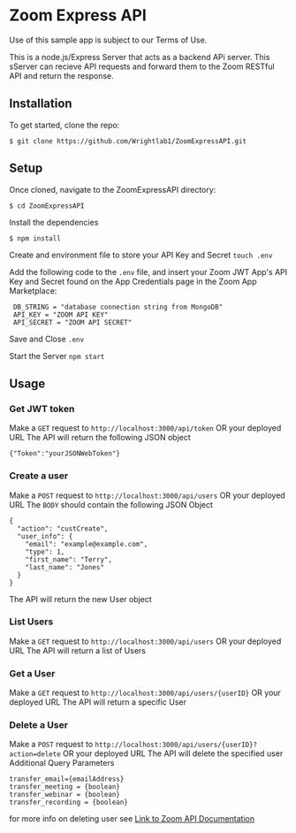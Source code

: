 # Zoom Express API
Use of this sample app is subject to our Terms of Use.

This is a node.js/Express Server that acts as a backend APi server. This sServer can recieve API requests and forward them to the Zoom RESTful API and return the response.

## Installation
To get started, clone the repo:

`$ git clone https://github.com/Wrightlab1/ZoomExpressAPI.git`

## Setup
Once cloned, navigate to the ZoomExpressAPI directory:

`$ cd ZoomExpressAPI`

Install the dependencies

`$ npm install`

Create and environment file to store your API Key and Secret
`touch .env`

Add the following code to the `.env` file, and insert your Zoom JWT App's API Key and Secret found on the App Credentials page in the Zoom App Marketplace:

```
 DB_STRING = "database connection string from MongoDB"
 API_KEY = "ZOOM API KEY"
 API_SECRET = "ZOOM API SECRET"
```

Save and Close `.env`

Start the Server
`npm start`

## Usage

### Get JWT token
Make a `GET` request to `http://localhost:3000/api/token` OR your deployed URL
The API will return the following JSON object
```
{"Token":"yourJSONWebToken"}
```

### Create a user
Make a `POST` request to `http://localhost:3000/api/users` OR your deployed URL
The `BODY` should contain the following JSON Object
```
{
  "action": "custCreate",
  "user_info": {
    "email": "example@example.com",
    "type": 1,
    "first_name": "Terry",
    "last_name": "Jones"
  }
}
```
The API will return the new User object

### List Users
Make a `GET` request to `http://localhost:3000/api/users` OR your deployed URL
The API will return a list of Users

### Get a User
Make a `GET` request to `http://localhost:3000/api/users/{userID}` OR your deployed URL
The API will return a specific User

### Delete a User
Make a `POST` request to `http://localhost:3000/api/users/{userID}?action=delete` OR your deployed URL
The API will delete the specified user
Additional Query Parameters
```
transfer_email={emailAddress}
transfer_meeting = {boolean}
transfer_webinar = {boolean}
transfer_recording = {boolean}
```
for more info on deleting user see [Link to Zoom API Documentation](https://marketplace.zoom.us/docs/api-reference/zoom-api/users/userdelete)
